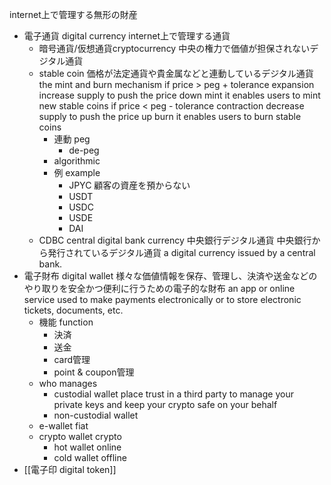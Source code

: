 internet上で管理する無形の財産
- 電子通貨 digital currency
  internet上で管理する通貨
    - 暗号通貨/仮想通貨cryptocurrency
        中央の権力で価値が担保されないデジタル通貨
    - stable coin
		価格が法定通貨や貴金属などと連動しているデジタル通貨
		the mint and burn mechanism
			if price > peg + tolerance
				expansion
					increase supply to push the price down 
				mint
					it enables users to mint new stable coins
			if price < peg - tolerance
				contraction
					decrease supply to push the price up 
				burn
					it enables users to burn stable coins
		- 連動 peg
			- de-peg
		- algorithmic
		- 例 example
			- JPYC
				顧客の資産を預からない
			- USDT
			- USDC
			- USDE
			- DAI
    - CDBC central digital bank currency 中央銀行デジタル通貨
        中央銀行から発行されているデジタル通貨
        a digital currency issued by a central bank.
- 電子財布 digital wallet
	様々な価値情報を保存、管理し、決済や送金などのやり取りを安全かつ便利に行うための電子的な財布
	an app or online service used to make payments electronically or to store electronic tickets, documents, etc.
	- 機能 function
		- 決済
		- 送金
		- card管理
		- point & coupon管理
	- who manages
		- custodial wallet
			place trust in a third party to manage your private keys and keep your crypto safe on your behalf  
		- non-custodial wallet
	- e-wallet
		fiat
	- crypto wallet
		crypto
		- hot wallet
			online 
		- cold wallet
			offline 
- [[電子印 digital token]]